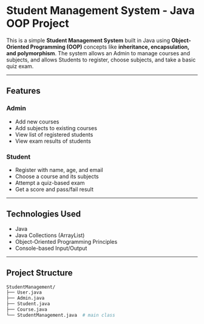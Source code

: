# Student Management System - Java OOP Project

This is a simple **Student Management System** built in Java using **Object-Oriented Programming (OOP)** concepts like **inheritance, encapsulation, and polymorphism**. The system allows an Admin to manage courses and subjects, and allows Students to register, choose subjects, and take a basic quiz exam.

---

##  Features

###  Admin
- Add new courses
- Add subjects to existing courses
- View list of registered students
- View exam results of students

###  Student
- Register with name, age, and email
- Choose a course and its subjects
- Attempt a quiz-based exam
- Get a score and pass/fail result

---

##  Technologies Used
- Java
- Java Collections (ArrayList)
- Object-Oriented Programming Principles
- Console-based Input/Output

---

##  Project Structure

```bash
StudentManagement/
├── User.java
├── Admin.java
├── Student.java
├── Course.java
└── StudentManagement.java  # main class
